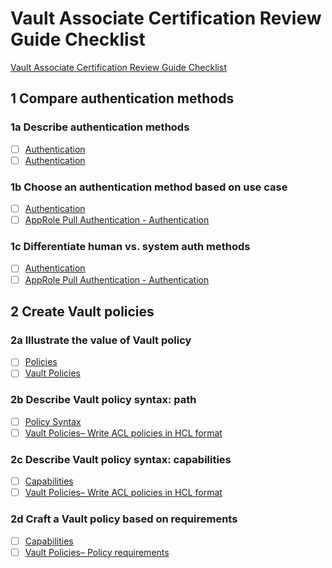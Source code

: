 # Vault Associate Certification Review Guide Checklist
[Vault Associate Certification Review Guide Checklist](https://learn.hashicorp.com/tutorials/vault/certification-vault-associate)

## 1 Compare authentication methods
### 1a Describe authentication methods
- [ ] [Authentication](https://www.vaultproject.io/docs/auth)  
- [ ] [Authentication](https://learn.hashicorp.com/vault/getting-started/authentication)
### 1b	Choose an authentication method based on use case
- [ ] [Authentication](https://www.vaultproject.io/docs/concepts/auth.html)  
- [ ] [AppRole Pull Authentication - Authentication](https://learn.hashicorp.com/vault/identity-access-management/approle#auth-methods)
### 1c	Differentiate human vs. system auth methods
- [ ] [Authentication](https://www.vaultproject.io/docs/concepts/auth.html)  
- [ ] [AppRole Pull Authentication - Authentication](https://learn.hashicorp.com/vault/identity-access-management/approle#auth-methods)

## 2 Create Vault policies
### 2a Illustrate the value of Vault policy
- [ ] [Policies](https://www.vaultproject.io/docs/concepts/policies/)  
- [ ] [Vault Policies](https://learn.hashicorp.com/vault/identity-access-management/iam-policies)
### 2b Describe Vault policy syntax: path
- [ ] [Policy Syntax](https://www.vaultproject.io/docs/concepts/policies.html#policy-syntax)  
- [ ] [Vault Policies– Write ACL policies in HCL format](https://learn.hashicorp.com/vault/identity-access-management/iam-policies#step-1-write-acl-policies-in-hcl-format)
### 2c Describe Vault policy syntax: capabilities
- [ ] [Capabilities](https://www.vaultproject.io/docs/concepts/policies.html#capabilities)  
- [ ] [Vault Policies– Write ACL policies in HCL format](https://learn.hashicorp.com/vault/identity-access-management/iam-policies#step-1-write-acl-policies-in-hcl-format)
### 2d Craft a Vault policy based on requirements
- [ ] [Capabilities](https://www.vaultproject.io/docs/concepts/policies.html#capabilities)  
- [ ] [Vault Policies– Policy requirements](https://learn.hashicorp.com/vault/identity-access-management/iam-policies#policy-requirements-1)
